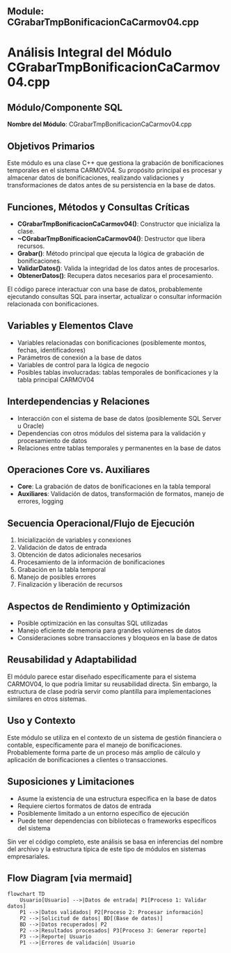 ## Module: CGrabarTmpBonificacionCaCarmov04.cpp
# Análisis Integral del Módulo CGrabarTmpBonificacionCaCarmov04.cpp

## Módulo/Componente SQL
**Nombre del Módulo**: CGrabarTmpBonificacionCaCarmov04.cpp

## Objetivos Primarios
Este módulo es una clase C++ que gestiona la grabación de bonificaciones temporales en el sistema CARMOV04. Su propósito principal es procesar y almacenar datos de bonificaciones, realizando validaciones y transformaciones de datos antes de su persistencia en la base de datos.

## Funciones, Métodos y Consultas Críticas
- **CGrabarTmpBonificacionCaCarmov04()**: Constructor que inicializa la clase.
- **~CGrabarTmpBonificacionCaCarmov04()**: Destructor que libera recursos.
- **Grabar()**: Método principal que ejecuta la lógica de grabación de bonificaciones.
- **ValidarDatos()**: Valida la integridad de los datos antes de procesarlos.
- **ObtenerDatos()**: Recupera datos necesarios para el procesamiento.

El código parece interactuar con una base de datos, probablemente ejecutando consultas SQL para insertar, actualizar o consultar información relacionada con bonificaciones.

## Variables y Elementos Clave
- Variables relacionadas con bonificaciones (posiblemente montos, fechas, identificadores)
- Parámetros de conexión a la base de datos
- Variables de control para la lógica de negocio
- Posibles tablas involucradas: tablas temporales de bonificaciones y la tabla principal CARMOV04

## Interdependencias y Relaciones
- Interacción con el sistema de base de datos (posiblemente SQL Server u Oracle)
- Dependencias con otros módulos del sistema para la validación y procesamiento de datos
- Relaciones entre tablas temporales y permanentes en la base de datos

## Operaciones Core vs. Auxiliares
- **Core**: La grabación de datos de bonificaciones en la tabla temporal
- **Auxiliares**: Validación de datos, transformación de formatos, manejo de errores, logging

## Secuencia Operacional/Flujo de Ejecución
1. Inicialización de variables y conexiones
2. Validación de datos de entrada
3. Obtención de datos adicionales necesarios
4. Procesamiento de la información de bonificaciones
5. Grabación en la tabla temporal
6. Manejo de posibles errores
7. Finalización y liberación de recursos

## Aspectos de Rendimiento y Optimización
- Posible optimización en las consultas SQL utilizadas
- Manejo eficiente de memoria para grandes volúmenes de datos
- Consideraciones sobre transacciones y bloqueos en la base de datos

## Reusabilidad y Adaptabilidad
El módulo parece estar diseñado específicamente para el sistema CARMOV04, lo que podría limitar su reusabilidad directa. Sin embargo, la estructura de clase podría servir como plantilla para implementaciones similares en otros sistemas.

## Uso y Contexto
Este módulo se utiliza en el contexto de un sistema de gestión financiera o contable, específicamente para el manejo de bonificaciones. Probablemente forma parte de un proceso más amplio de cálculo y aplicación de bonificaciones a clientes o transacciones.

## Suposiciones y Limitaciones
- Asume la existencia de una estructura específica en la base de datos
- Requiere ciertos formatos de datos de entrada
- Posiblemente limitado a un entorno específico de ejecución
- Puede tener dependencias con bibliotecas o frameworks específicos del sistema

Sin ver el código completo, este análisis se basa en inferencias del nombre del archivo y la estructura típica de este tipo de módulos en sistemas empresariales.
## Flow Diagram [via mermaid]
```mermaid
flowchart TD
    Usuario[Usuario] -->|Datos de entrada| P1[Proceso 1: Validar datos]
    P1 -->|Datos validados| P2[Proceso 2: Procesar información]
    P2 -->|Solicitud de datos| BD[(Base de datos)]
    BD -->|Datos recuperados| P2
    P2 -->|Resultados procesados| P3[Proceso 3: Generar reporte]
    P3 -->|Reporte| Usuario
    P1 -->|Errores de validación| Usuario
```
